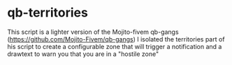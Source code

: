 # qb-territories
This script is a lighter version of the Mojito-fivem qb-gangs (https://github.com/Mojito-Fivem/qb-gangs)
I isolated the territories part of his script to create a configurable zone
that will trigger a notification and a drawtext to warn you that you are in a "hostile zone"
